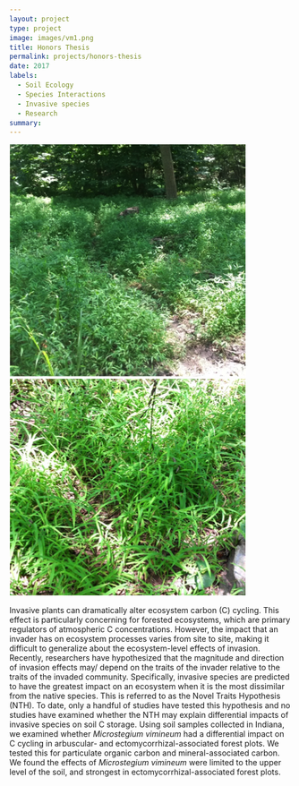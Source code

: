 ```yaml
---
layout: project
type: project
image: images/vm1.png
title: Honors Thesis
permalink: projects/honors-thesis
date: 2017
labels:
  - Soil Ecology
  - Species Interactions
  - Invasive species
  - Research
summary: 
---
```


<div class="ui small rounded images">
  <img class="ui image" src="../images/vm2.png">
  <img class="ui image" src="../images/vm1.png">
</div>

Invasive plants can dramatically alter ecosystem carbon (C) cycling. This effect is particularly concerning for forested ecosystems, which are primary regulators of atmospheric C concentrations. However, the impact that an invader has on ecosystem processes varies from site to site, making it difficult to generalize about the ecosystem-level effects of invasion.  Recently, researchers have hypothesized that the magnitude and direction of invasion effects may/ depend on the traits of the invader relative to the traits of the invaded community. Specifically, invasive species are predicted to have the greatest impact on an ecosystem when it is the most dissimilar from the native species.  This is referred to as the Novel Traits Hypothesis (NTH). To date, only a handful of studies have tested this hypothesis and no studies have examined whether the NTH may explain differential impacts of invasive species on soil C storage. Using soil samples collected in Indiana, we examined whether <i>Microstegium vimineum</i> had a differential impact on C cycling in arbuscular- and ectomycorrhizal-associated forest plots. We tested this for particulate organic carbon and mineral-associated carbon. We found the effects of <i>Microstegium vimineum</i> were limited to the upper level of the soil, and strongest in ectomycorrhizal-associated forest plots. 
 


